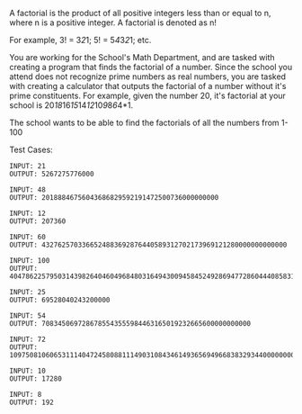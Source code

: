 A factorial is the product of all positive integers less than or equal to n, where n is a positive integer.
A factorial is denoted as n!

For example, 3! = 3*2*1; 5! = 5*4*3*2*1; etc.

You are working for the School's Math Department, and are tasked with creating a program that finds the factorial of a number. Since the school you attend does not recognize prime numbers as real numbers, you are tasked with creating a calculator that outputs the factorial of a number without it's prime constituents. For example, given the number 20, it's factorial at your school is 20*18*16*15*14*12*10*9*8*6*4*1.

The school wants to be able to find the factorials of all the numbers from 1-100

Test Cases:

    INPUT: 21
    OUTPUT: 5267275776000

    INPUT: 48
    OUTPUT: 20188846756043686829592191472500736000000000

    INPUT: 12
    OUTPUT: 207360

    INPUT: 60
    OUTPUT: 4327625703366524883692876440589312702173969121280000000000000

    INPUT: 100
    OUTPUT: 40478622579503143982640460496848031649430094584524928694772860444085831207405755545018678855807795200000000000000000000000

    INPUT: 25
    OUTPUT: 69528040243200000

    INPUT: 54
    OUTPUT: 7083450697286785543555984463165019232665600000000000

    INPUT: 72
    OUTPUT: 109750810606531114047245808811149031084346149365694966838329344000000000000000

    INPUT: 10
    OUTPUT: 17280

    INPUT: 8
    OUTPUT: 192
